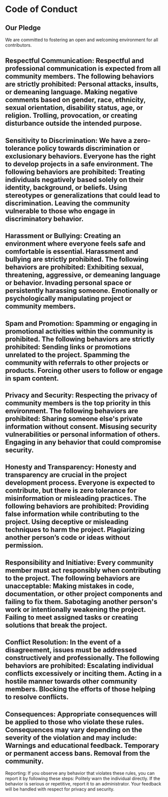 # Code of Conduct

## Our Pledge
We are committed to fostering an open and welcoming environment for all contributors.

Respectful Communication:
Respectful and professional communication is expected from all community members. The following behaviors are strictly prohibited:
Personal attacks, insults, or demeaning language.
Making negative comments based on gender, race, ethnicity, sexual orientation, disability status, age, or religion.
Trolling, provocation, or creating disturbance outside the intended purpose.
-------------------------------
Sensitivity to Discrimination:
We have a zero-tolerance policy towards discrimination or exclusionary behaviors. Everyone has the right to develop projects in a safe environment. The following behaviors are prohibited:
Treating individuals negatively based solely on their identity, background, or beliefs.
Using stereotypes or generalizations that could lead to discrimination.
Leaving the community vulnerable to those who engage in discriminatory behavior.
-------------------------------
Harassment or Bullying:
Creating an environment where everyone feels safe and comfortable is essential. Harassment and bullying are strictly prohibited. The following behaviors are prohibited:
Exhibiting sexual, threatening, aggressive, or demeaning language or behavior.
Invading personal space or persistently harassing someone.
Emotionally or psychologically manipulating project or community members.
-------------------------------
Spam and Promotion:
Spamming or engaging in promotional activities within the community is prohibited. The following behaviors are strictly prohibited:
Sending links or promotions unrelated to the project.
Spamming the community with referrals to other projects or products.
Forcing other users to follow or engage in spam content.
------------------------------
Privacy and Security:
Respecting the privacy of community members is the top priority in this environment. The following behaviors are prohibited:
Sharing someone else's private information without consent.
Misusing security vulnerabilities or personal information of others.
Engaging in any behavior that could compromise security.
------------------------------
Honesty and Transparency:
Honesty and transparency are crucial in the project development process. Everyone is expected to contribute, but there is zero tolerance for misinformation or misleading practices. The following behaviors are prohibited:
Providing false information while contributing to the project.
Using deceptive or misleading techniques to harm the project.
Plagiarizing another person’s code or ideas without permission.
------------------------------
Responsibility and Initiative:
Every community member must act responsibly when contributing to the project. The following behaviors are unacceptable:
Making mistakes in code, documentation, or other project components and failing to fix them.
Sabotaging another person's work or intentionally weakening the project.
Failing to meet assigned tasks or creating solutions that break the project.
------------------------------
Conflict Resolution:
In the event of a disagreement, issues must be addressed constructively and professionally. The following behaviors are prohibited:
Escalating individual conflicts excessively or inciting them.
Acting in a hostile manner towards other community members.
Blocking the efforts of those helping to resolve conflicts.
------------------------------
Consequences:
Appropriate consequences will be applied to those who violate these rules. Consequences may vary depending on the severity of the violation and may include:
Warnings and educational feedback.
Temporary or permanent access bans.
Removal from the community.
------------------------------
Reporting:
If you observe any behavior that violates these rules, you can report it by following these steps:
Politely warn the individual directly.
If the behavior is serious or repetitive, report it to an administrator.
Your feedback will be handled with respect for privacy and security.

